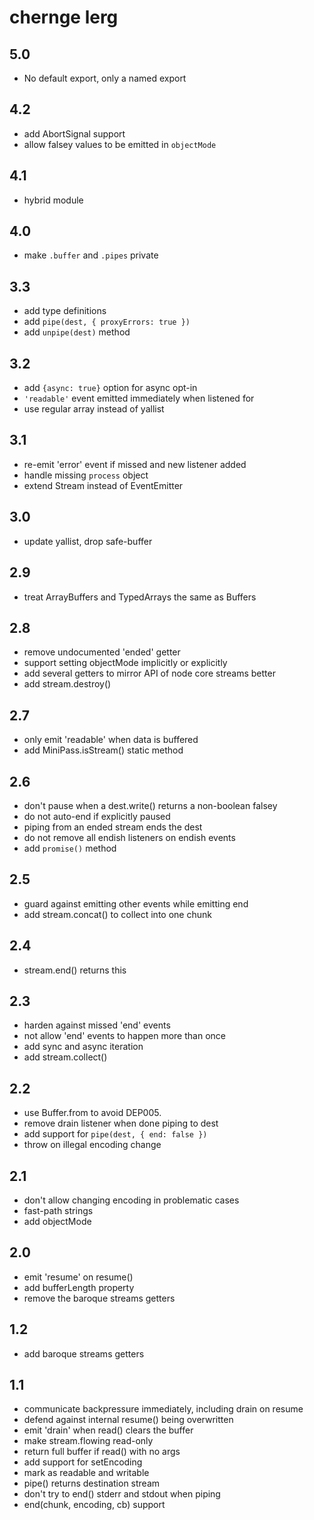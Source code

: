 # chernge lerg

## 5.0

- No default export, only a named export

## 4.2

- add AbortSignal support
- allow falsey values to be emitted in `objectMode`

## 4.1

- hybrid module

## 4.0

- make `.buffer` and `.pipes` private

## 3.3

- add type definitions
- add `pipe(dest, { proxyErrors: true })`
- add `unpipe(dest)` method

## 3.2

- add `{async: true}` option for async opt-in
- `'readable'` event emitted immediately when listened for
- use regular array instead of yallist

## 3.1

- re-emit 'error' event if missed and new listener added
- handle missing `process` object
- extend Stream instead of EventEmitter

## 3.0

- update yallist, drop safe-buffer

## 2.9

- treat ArrayBuffers and TypedArrays the same as Buffers

## 2.8

- remove undocumented 'ended' getter
- support setting objectMode implicitly or explicitly
- add several getters to mirror API of node core streams better
- add stream.destroy()

## 2.7

- only emit 'readable' when data is buffered
- add MiniPass.isStream() static method

## 2.6

- don't pause when a dest.write() returns a non-boolean falsey
- do not auto-end if explicitly paused
- piping from an ended stream ends the dest
- do not remove all endish listeners on endish events
- add `promise()` method

## 2.5

- guard against emitting other events while emitting end
- add stream.concat() to collect into one chunk

## 2.4

- stream.end() returns this

## 2.3

- harden against missed 'end' events
- not allow 'end' events to happen more than once
- add sync and async iteration
- add stream.collect()

## 2.2

- use Buffer.from to avoid DEP005.
- remove drain listener when done piping to dest
- add support for `pipe(dest, { end: false })`
- throw on illegal encoding change

## 2.1

- don't allow changing encoding in problematic cases
- fast-path strings
- add objectMode

## 2.0

- emit 'resume' on resume()
- add bufferLength property
- remove the baroque streams getters

## 1.2

- add baroque streams getters

## 1.1

- communicate backpressure immediately, including drain on resume
- defend against internal resume() being overwritten
- emit 'drain' when read() clears the buffer
- make stream.flowing read-only
- return full buffer if read() with no args
- add support for setEncoding
- mark as readable and writable
- pipe() returns destination stream
- don't try to end() stderr and stdout when piping
- end(chunk, encoding, cb) support
